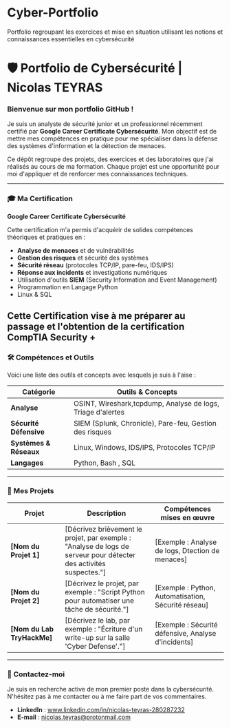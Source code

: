 # Cyber-Portfolio
Portfolio regroupant les exercices et mise en situation utilisant les notions et connaissances essentielles en cybersécurité

# 🛡️ Portfolio de Cybersécurité | Nicolas TEYRAS

### Bienvenue sur mon portfolio GitHub !

Je suis un analyste de sécurité junior et un professionnel récemment certifié par **Google Career Certificate Cybersécurité**. Mon objectif est de mettre mes compétences en pratique pour me spécialiser dans la défense des systèmes d'information et la détection de menaces.

Ce dépôt regroupe des projets, des exercices et des laboratoires que j'ai réalisés au cours de ma formation. Chaque projet est une opportunité pour moi d'appliquer et de renforcer mes connaissances techniques.

---

### 🎓 Ma Certification

**Google Career Certificate Cybersécurité**

Cette certification m'a permis d'acquérir de solides compétences théoriques et pratiques en :
* **Analyse de menaces** et de vulnérabilités
* **Gestion des risques** et sécurité des systèmes
* **Sécurité réseau** (protocoles TCP/IP, pare-feu, IDS/IPS)
* **Réponse aux incidents** et investigations numériques
* Utilisation d'outils **SIEM** (Security Information and Event Management)
* Programmation en Langage Python
* Linux & SQL

Cette Certification vise à me préparer au passage et l'obtention de la certification **CompTIA Security +**
---

### 🛠️ Compétences et Outils

Voici une liste des outils et concepts avec lesquels je suis à l'aise :

| Catégorie             | Outils & Concepts                                  |
| --------------------- | -------------------------------------------------- |
| **Analyse** | OSINT, Wireshark,tcpdump, Analyse de logs, Triage d'alertes |
| **Sécurité Défensive**| SIEM (Splunk, Chronicle), Pare-feu, Gestion des risques |
| **Systèmes & Réseaux**| Linux, Windows, IDS/IPS, Protocoles TCP/IP |
| **Langages** | Python, Bash , SQL                                       |

---

### 📁 Mes Projets

| Projet                                   | Description                                                                                             | Compétences mises en œuvre                      |
| ---------------------------------------- | ------------------------------------------------------------------------------------------------------- | ----------------------------------------------- |
| **[Nom du Projet 1]** | [Décrivez brièvement le projet, par exemple : "Analyse de logs de serveur pour détecter des activités suspectes."] | [Exemple : Analyse de logs, Dtection de menaces]  |
| **[Nom du Projet 2]** | [Décrivez le projet, par exemple : "Script Python pour automatiser une tâche de sécurité."]              | [Exemple : Python, Automatisation, Sécurité réseau] |
| **[Nom du Lab TryHackMe]** | [Décrivez le lab, par exemple : "Écriture d'un write-up sur la salle 'Cyber Defense'."]                    | [Exemple : Sécurité défensive, Analyse d'incidents] |

---

### 🤝 Contactez-moi

Je suis en recherche active de mon premier poste dans la cybersécurité. N'hésitez pas à me contacter ou à me faire part de vos commentaires.

* **LinkedIn** : www.linkedin.com/in/nicolas-teyras-280287232
* **E-mail** : nicolas.teyras@protonmail.com

